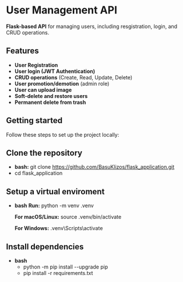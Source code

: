 # User Management API

**Flask-based API** for managing users, including resgistration, login, and CRUD operations.

## Features
- **User Registration**
- **User login (JWT Authentication)**
- **CRUD operations** (Create, Read, Update, Delete)
- **User promotion/demotion** (admin role)
- **User can upload image**
- **Soft-delete and restore users**
- **Permanent delete from trash**

## Getting started

Follow these steps to set up the project locally:

## Clone the repository
- **bash:** git clone https://github.com/BasuKlizos/flask_application.git
- cd flask_application

## Setup a virtual enviroment
- **bash** 
  **Run:** python -m venv .venv
    
    **For macOS/Linux:** source .venv/bin/activate  
    
    **For Windows:** .venv\Scripts\activate  

## Install dependencies
- **bash**
    - python -m pip install --upgrade pip
    - pip install -r requirements.txt
<!-- # User Management API

**Flask-based API** for managing users, including registration, login, and CRUD operations.

---

## Features

- **User registration**
- **User login (JWT Authentication)**
- **CRUD operations** (Create, Read, Update, Delete)
- **User promotion/demotion** (admin role)
- **Soft-delete and restore users**
- **Permanent delete from trash**

---

## Getting Started

Follow these steps to set up the project locally:

### Clone the repository

```bash
git clone https://github.com/BasuKlizos/flask_application.git
cd flask_application

### Set up a virtual environment:
```bash
    python -m venv .venv
    
    source .venv/bin/activate  # For macOS/Linux
    
    venv\Scripts\activate  # For Windows

### Install dependencies:
```bash
    pip install -r requirements.txt


### Run the application:
```bash 
    python main.py

### Docker: Build the Docker image:

```bash 
    docker-compose build

### Run the application: 
```bash 
    docker-compose up
Your application will be available at http://localhost:5000.

## API Endpoints
### Authentication
- **POST /auth/signup: Register a user.**
- **POST /auth/login: Login and get JWT token.**
###Users
- **GET /users/: Get all users** (admin only).
- **GET /users/<user_id>:** Get user by ID.
- **PUT /users/<user_id>:** Update user (admin only).
- **DELETE /users/<user_id>:** Soft-delete user (admin only).
- **POST /users/batch-delete:** Soft-delete multiple users (admin only).
- **GET /users/trash:** View soft-deleted users (admin only).
- **POST /users/restore/<user_id>:** Restore soft-deleted user.
- **DELETE /users/trash/<user_id>:** Permanently delete from trash.
- **POST /users/promote/<user_id>:** Promote user to admin.
- **POST /users/admin/demote/<user_id>:** Demote admin to user.

###Testing
```To run tests for this application, use pytest:

```bash
    pytest -->